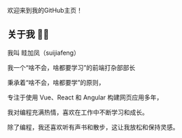 欢迎来到我的GitHub主页！

## 关于我 🧑‍💻
我叫 眭加凤（suijiafeng）

我一个“啥不会，啥都要学习”的前端打杂部部长

秉承着“啥不会，啥都要学”的原则，

专注于使用 Vue、React 和 Angular 构建网页应用多年，

我对编程充满热情，喜欢在工作中不断学习和成长。

除了编程，我还喜欢听有声书和散步，这让我放松和保持灵感。
